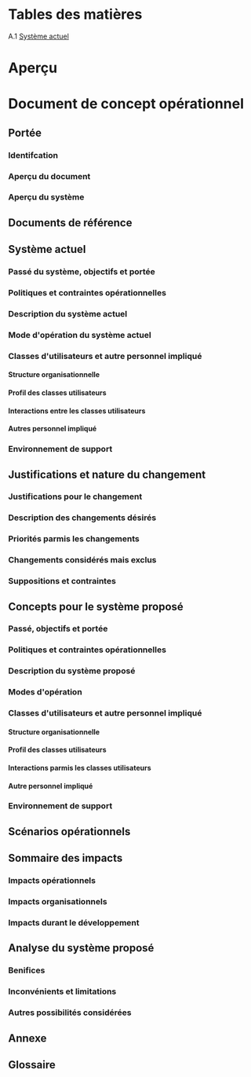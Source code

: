 
# Tables des matières
A.1 [Système actuel](#Système-actuel)
 
# Aperçu

# Document de concept opérationnel

## Portée

### Identifcation

### Aperçu du document

### Aperçu du système

## Documents de référence

## Système actuel

### Passé du système, objectifs et portée

### Politiques et contraintes opérationnelles

### Description du système actuel

### Mode d'opération du système actuel

### Classes d'utilisateurs et autre personnel impliqué

#### Structure organisationnelle

#### Profil des classes utilisateurs

#### Interactions entre les classes utilisateurs

#### Autres personnel impliqué

### Environnement de support

## Justifications et nature du changement

### Justifications pour le changement

### Description des changements désirés

### Priorités parmis les changements

### Changements considérés mais exclus

### Suppositions et contraintes

## Concepts pour le système proposé

### Passé, objectifs et portée

### Politiques et contraintes opérationnelles

### Description du système proposé

### Modes d'opération

### Classes d'utilisateurs et autre personnel impliqué

#### Structure organisationnelle

#### Profil des classes utilisateurs

#### Interactions parmis les classes utilisateurs

#### Autre personnel impliqué

### Environnement de support

## Scénarios opérationnels

## Sommaire des impacts

### Impacts opérationnels

### Impacts organisationnels

### Impacts durant le développement

## Analyse du système proposé

### Benifices

### Inconvénients et limitations

### Autres possibilités considérées

## Annexe

## Glossaire




